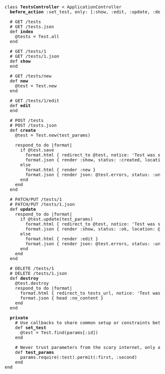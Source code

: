 <pre>
class <b>TestsController</b> < ApplicationController
  <b>before_action</b> :set_test, only: [:show, :edit, :update, :destroy]

  # GET /tests
  # GET /tests.json
  def <b>index</b>
    @tests = Test.all
  end

  # GET /tests/1
  # GET /tests/1.json
  def <b>show</b>
  end

  # GET /tests/new
  def <b>new</b>
    @test = Test.new
  end

  # GET /tests/1/edit
  def <b>edit</b>
  end

  # POST /tests
  # POST /tests.json
  def <b>create</b>
    @test = Test.new(test_params)

    respond_to do |format|
      if @test.save
        format.html { redirect_to @test, notice: 'Test was successfully created.' }
        format.json { render :show, status: :created, location: @test }
      else
        format.html { render :new }
        format.json { render json: @test.errors, status: :unprocessable_entity }
      end
    end
  end

  # PATCH/PUT /tests/1
  # PATCH/PUT /tests/1.json
  def <b>update</b>
    respond_to do |format|
      if @test.update(test_params)
        format.html { redirect_to @test, notice: 'Test was successfully updated.' }
        format.json { render :show, status: :ok, location: @test }
      else
        format.html { render :edit }
        format.json { render json: @test.errors, status: :unprocessable_entity }
      end
    end
  end

  # DELETE /tests/1
  # DELETE /tests/1.json
  def <b>destroy</b>
    @test.destroy
    respond_to do |format|
      format.html { redirect_to tests_url, notice: 'Test was successfully destroyed.' }
      format.json { head :no_content }
    end
  end

  <b>private</b>
    # Use callbacks to share common setup or constraints between actions.
    def <b>set_test</b>
      @test = Test.find(params[:id])
    end

    # Never trust parameters from the scary internet, only allow the white list through.
    def <b>test_params</b>
      params.require(:test).permit(:first, :second)
    end
end
</pre>
